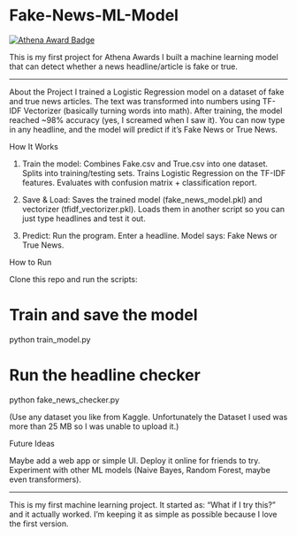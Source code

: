# Fake-News-ML-Model

[![Athena Award Badge](https://img.shields.io/endpoint?url=https%3A%2F%2Faward.athena.hackclub.com%2Fapi%2Fbadge)](https://award.athena.hackclub.com?utm_source=readme)

This is my first project for Athena Awards 
I built a machine learning model that can detect whether a news headline/article is fake or true.

____

About the Project
I trained a Logistic Regression model on a dataset of fake and true news articles. The text was transformed into numbers using TF-IDF Vectorizer (basically turning words into math). After training, the model reached ~98% accuracy (yes, I screamed when I saw it). You can now type in any headline, and the model will predict if it’s Fake News or True News.

How It Works
1. Train the model:
Combines Fake.csv and True.csv into one dataset.
Splits into training/testing sets.
Trains Logistic Regression on the TF-IDF features.
Evaluates with confusion matrix + classification report.

2. Save & Load:
Saves the trained model (fake_news_model.pkl) and vectorizer (tfidf_vectorizer.pkl).
Loads them in another script so you can just type headlines and test it out.

3. Predict:
Run the program.
Enter a headline.
Model says: Fake News or True News.

How to Run

Clone this repo and run the scripts:
# Train and save the model
python train_model.py  
# Run the headline checker
python fake_news_checker.py

(Use any dataset you like from Kaggle. Unfortunately the Dataset I used was more than 25 MB so I was unable to upload it.)

Future Ideas

Maybe add a web app or simple UI.
Deploy it online for friends to try.
Experiment with other ML models (Naive Bayes, Random Forest, maybe even transformers).

___

This is my first machine learning project.
It started as: “What if I try this?” and it actually worked. I’m keeping it as simple as possible because I love the first version. 

